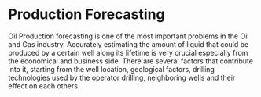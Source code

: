 # Production Forecasting
Oil Production forecasting is one of the most important problems in the Oil and Gas industry. Accurately estimating the amount of liquid that could be produced by a certain well along its lifetime is very crucial especially from the economical and business side. There are several factors that contribute into it, starting from the well location, geological factors, drilling technologies used by the operator drilling, neighboring wells and their effect on each others.
